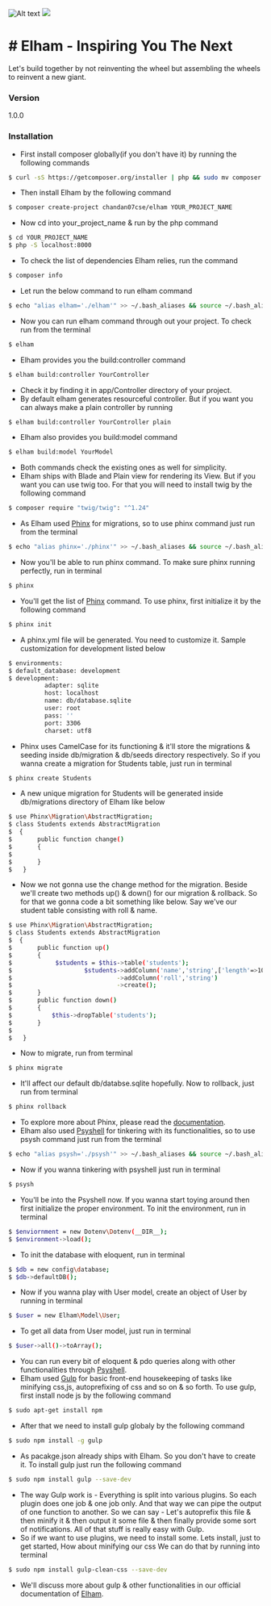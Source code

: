 ![Alt text]()
<img src="http://potherca.github.io/StackOverflow/question.13808020.include-an-svg-hosted-on-github-in-markdown/controllers_brief.svg">
# # Elham - Inspiring You The Next 
Let's build together by not reinventing the wheel but assembling the wheels to reinvent a new giant.
### Version
1.0.0
### Installation
- First install composer globally(if you don't have it) by running the following commands
```sh
$ curl -sS https://getcomposer.org/installer | php && sudo mv composer.phar /usr/local/bin/composer
```
- Then install Elham by the following command
```sh
$ composer create-project chandan07cse/elham YOUR_PROJECT_NAME
```
- Now cd into your_project_name & run by the php command
```sh
$ cd YOUR_PROJECT_NAME
$ php -S localhost:8000
```
- To check the list of dependencies Elham relies, run the command
```sh
$ composer info
```
- Let run the below command to run elham command
```sh
$ echo "alias elham='./elham'" >> ~/.bash_aliases && source ~/.bash_aliases
```
- Now you can run elham command through out your project. To check run from the terminal
```sh
$ elham
```
- Elham provides you the build:controller command
```sh
$ elham build:controller YourController
```
- Check it by finding it in app/Controller directory of your project.
- By default elham generates resourceful controller. But if you want you can always make a plain controller by running
```sh
$ elham build:controller YourController plain
```
- Elham also provides you build:model command
```sh
$ elham build:model YourModel
```
- Both commands check the existing ones as well for simplicity.
- Elham ships with Blade and Plain view for rendering its View. But if you want you can use twig too. For that you
will need to install twig by the following command
```sh
$ composer require "twig/twig": "^1.24"
```
- As Elham used [Phinx](https://phinx.org/) for migrations, so to use phinx command just run from the terminal
```sh
$ echo "alias phinx='./phinx'" >> ~/.bash_aliases && source ~/.bash_aliases
```
- Now you'll be able to run phinx command. To make sure phinx running perfectly, run in terminal
```sh
$ phinx
```
- You'll get the list of [Phinx](https://phinx.org/) command. To use phinx, first initialize it by the following command
```sh
$ phinx init
```
- A phinx.yml file will be generated. You need to customize it. Sample customization for development listed below
```sh
$ environments:
$ default_database: development
$ development:
          adapter: sqlite
          host: localhost
          name: db/database.sqlite
          user: root
          pass: ''
          port: 3306
          charset: utf8
```
- Phinx uses CamelCase for its functioning & it'll store the migrations & seeding inside db/migration & db/seeds directory respectively.
So if you wanna create a migration for Students table, just run in terminal
```sh
$ phinx create Students
```
- A new unique migration for Students will be generated inside db/migrations directory of Elham like below
```sh
$ use Phinx\Migration\AbstractMigration;
$ class Students extends AbstractMigration
$  { 
$       public function change()
$       {
$   
$       }
$   }
```
- Now we not gonna use the change method for the migration. Beside we'll create two methods up() & down() for our migration & rollback. So for that
we gonna code a bit something like below. Say we've our student table consisting with roll & name.
```sh
$ use Phinx\Migration\AbstractMigration;
$ class Students extends AbstractMigration
$  { 
$       public function up()
$       {
$            $students = $this->table('students');
$                    $students->addColumn('name','string',['length'=>100])
$                             ->addColumn('roll','string')
$                             ->create();
$       }
$       public function down()
$       {
$           $this->dropTable('students');
$       }
$
$   }
```
- Now to migrate, run from terminal
```sh
$ phinx migrate
```
- It'll affect our default db/databse.sqlite hopefully. Now to rollback, just run from terminal
```sh
$ phinx rollback
```
- To explore more about Phinx, please read the [documentation](http://docs.phinx.org/en/latest/). 
- Elham also used [Psyshell](http://psysh.org/) for tinkering with its functionalities, so to use psysh command just run from the terminal
```sh
$ echo "alias psysh='./psysh'" >> ~/.bash_aliases && source ~/.bash_aliases
```
- Now if you wanna tinkering with psyshell just run in terminal
```sh
$ psysh
```
- You'll be into the Psyshell now. If you wanna start toying around then first initialize the proper environment. To init the environment, run in terminal
```sh
$ $enviornment = new Dotenv\Dotenv(__DIR__);
$ $environment->load();
```
- To init the database with eloquent, run in terminal
```sh
$ $db = new config\database;
$ $db->defaultDB();
```
- Now if you wanna play with User model, create an object of User by running in terminal
```sh
$ $user = new Elham\Model\User;
```
- To get all data from User model, just run in terminal
```sh
$ $user->all()->toArray();
```
- You can run every bit of eloquent & pdo queries along with other functionalities through [Psyshell](http://psysh.org/).
- Elham used [Gulp](http://gulpjs.com/) for basic front-end housekeeping of tasks like minifying css,js, autoprefixing of css and so on & so forth. To use gulp, first install node js by the following command
```sh
$ sudo apt-get install npm
```
- After that we need to install gulp globaly by the following command
```sh
$ sudo npm install -g gulp
```
- As pacakge.json already ships with Elham. So you don't have to create it. To install gulp just run the following command
```sh
$ sudo npm install gulp --save-dev
```
- The way Gulp work is - Everything is split into various plugins. So each plugin does one job & one job only. And that way we can pipe the output of one function to another. So we can say - Let's autoprefix this file & then minify it & then output it some file & then finally provide some sort of notifications. All of that stuff is really easy with Gulp.
- So if we want to use plugins, we need to install some.
Lets install, just to get started, How about minifying our css
We can do that by running into terminal
```sh
$ sudo npm install gulp-clean-css --save-dev
```
- We'll discuss more about gulp & other functionalities in our official documentation of [Elham](http://elham.urosd.com). 

